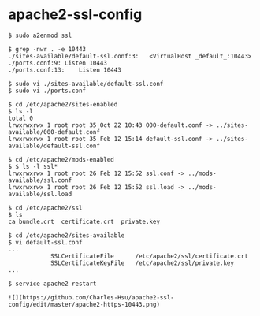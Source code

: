 # apache2-ssl-config

    $ sudo a2enmod ssl

    $ grep -nwr . -e 10443
    ./sites-available/default-ssl.conf:3:	<VirtualHost _default_:10443>
    ./ports.conf:9:	Listen 10443
    ./ports.conf:13:	Listen 10443
    
    $ sudo vi ./sites-available/default-ssl.conf
    $ sudo vi ./ports.conf
    
    $ cd /etc/apache2/sites-enabled
    $ ls -l
    total 0
    lrwxrwxrwx 1 root root 35 Oct 22 10:43 000-default.conf -> ../sites-available/000-default.conf
    lrwxrwxrwx 1 root root 35 Feb 12 15:14 default-ssl.conf -> ../sites-available/default-ssl.conf
    
    $ cd /etc/apache2/mods-enabled
    $ $ ls -l ssl*
    lrwxrwxrwx 1 root root 26 Feb 12 15:52 ssl.conf -> ../mods-available/ssl.conf
    lrwxrwxrwx 1 root root 26 Feb 12 15:52 ssl.load -> ../mods-available/ssl.load
    
    $ cd /etc/apache2/ssl
    $ ls
    ca_bundle.crt  certificate.crt  private.key
    
    $ cd /etc/apache2/sites-available
    $ vi default-ssl.conf
    ...
                SSLCertificateFile      /etc/apache2/ssl/certificate.crt
                SSLCertificateKeyFile   /etc/apache2/ssl/private.key
    ...
    
    $ service apache2 restart
    
    ![](https://github.com/Charles-Hsu/apache2-ssl-config/edit/master/apache2-https-10443.png)
    
    
    
    
